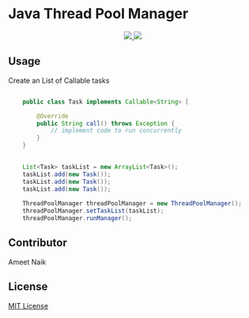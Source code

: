 # Java Thread Pool Manager

<p align="center">
  <a href="https://travis-ci.org/ameetnaik/java-concurrent-thread-manager">
    <img src="https://travis-ci.org/ameetnaik/java-concurrent-thread-manager.svg?branch=master">
  </a>
  <a href="https://github.com/ameetnaik/java-concurrent-thread-manager/blob/master/LICENSE">
    <img src="https://img.shields.io/github/license/ameetnaik/java-concurrent-thread-manager.svg">
  </a>
</p>


## Usage

Create an List of Callable<V> tasks

```java

	public class Task implements Callable<String> [

		@Override
		public String call() throws Exception {	
			// implement code to run concurrently
		}
	}

```

```java
	
	List<Task> taskList = new ArrayList<Task>();
	taskList.add(new Task());
	taskList.add(new Task());
	taskList.add(new Task());
	
	ThreadPoolManager threadPoolManager = new ThreadPoolManager();
	threadPoolManager.setTaskList(taskList);
	threadPoolManager.runManager();

```


## Contributor
Ameet Naik


## License
[MIT License](LICENSE)
